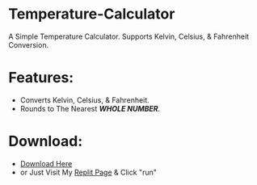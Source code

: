 # Temperature-Calculator
A Simple Temperature Calculator. Supports Kelvin, Celsius, &amp; Fahrenheit Conversion.

# Features:
- Converts Kelvin, Celsius, & Fahrenheit.
- Rounds to The Nearest ***WHOLE NUMBER***.

# Download:
- [Download Here](https://github.com/Cracko298/Temperature-Calculator/releases/download/v1.1/main.py)
- or Just Visit My [Replit Page](https://replit.com/@Cracko298/Simple-Temperature-Calculator?v=1) & Click "run"
